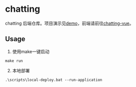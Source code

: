 # chatting

chatting 后端仓库。项目演示见[demo](https://cdn.sxrekord.com/project/demo.gif)，前端请前往[chatting-vue](https://github.com/WebChatting/chatting-vue)。

## Usage

1. 使用make一键启动
```shell
make run
```

2. 本地部署
```shell
.\scripts\local-deploy.bat --run-application
```
